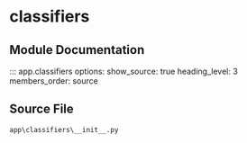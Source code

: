 # classifiers

## Module Documentation

::: app.classifiers
    options:
        show_source: true
        heading_level: 3
        members_order: source

## Source File

`app\classifiers\__init__.py`

